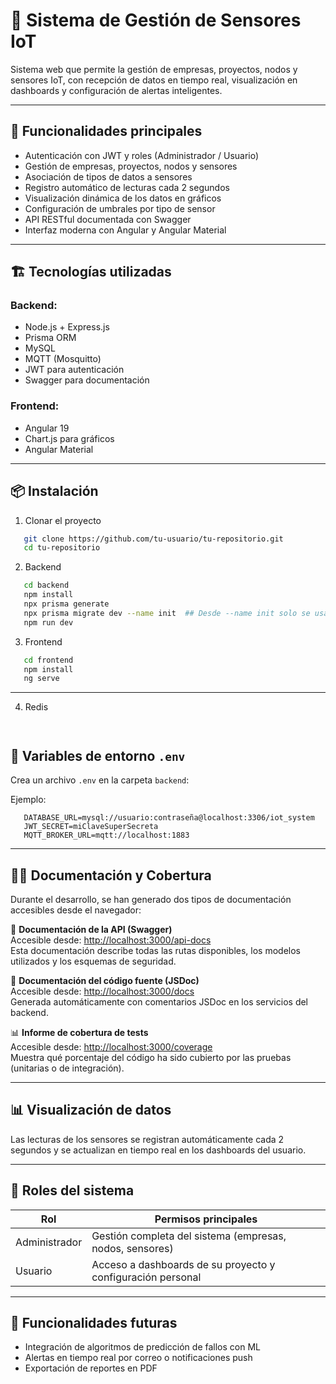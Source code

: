 # 📡 Sistema de Gestión de Sensores IoT

Sistema web que permite la gestión de empresas, proyectos, nodos y sensores IoT, con recepción de datos en tiempo real, visualización en dashboards y configuración de alertas inteligentes.

---

## 🚀 Funcionalidades principales

- Autenticación con JWT y roles (Administrador / Usuario)
- Gestión de empresas, proyectos, nodos y sensores
- Asociación de tipos de datos a sensores
- Registro automático de lecturas cada 2 segundos
- Visualización dinámica de los datos en gráficos
- Configuración de umbrales por tipo de sensor
- API RESTful documentada con Swagger
- Interfaz moderna con Angular y Angular Material

---

## 🏗️ Tecnologías utilizadas

### Backend:

- Node.js + Express.js
- Prisma ORM
- MySQL
- MQTT (Mosquitto)
- JWT para autenticación
- Swagger para documentación

### Frontend:

- Angular 19
- Chart.js para gráficos
- Angular Material

---

## 📦 Instalación

1. Clonar el proyecto
```bash
   git clone https://github.com/tu-usuario/tu-repositorio.git  
   cd tu-repositorio
```
2. Backend
```bash
   cd backend  
   npm install  
   npx prisma generate  
   npx prisma migrate dev --name init  ## Desde --name init solo se usa cuando esta en blanco. Cuando ya se tiene informacion solo hasta dev
   npm run dev
```
3. Frontend
```bash
   cd frontend  
   npm install  
   ng serve
```
---

4. Redis
```bash



```
  

## 🔐 Variables de entorno `.env`

Crea un archivo `.env` en la carpeta `backend`:

Ejemplo:
```
   DATABASE_URL=mysql://usuario:contraseña@localhost:3306/iot_system  
   JWT_SECRET=miClaveSuperSecreta  
   MQTT_BROKER_URL=mqtt://localhost:1883
```

---
## 📘📄 Documentación y Cobertura

Durante el desarrollo, se han generado dos tipos de documentación accesibles desde el navegador:

📘 **Documentación de la API (Swagger)**  
Accesible desde: [http://localhost:3000/api-docs](http://localhost:3000/api-docs)  
Esta documentación describe todas las rutas disponibles, los modelos utilizados y los esquemas de seguridad.

📙 **Documentación del código fuente (JSDoc)**  
Accesible desde: [http://localhost:3000/docs](http://localhost:3000/docs)  
Generada automáticamente con comentarios JSDoc en los servicios del backend.

📊 **Informe de cobertura de tests**  
Accesible desde: [http://localhost:3000/coverage](http://localhost:3000/coverage)  
Muestra qué porcentaje del código ha sido cubierto por las pruebas (unitarias o de integración).

---

## 📊 Visualización de datos

Las lecturas de los sensores se registran automáticamente cada 2 segundos y se actualizan en tiempo real en los dashboards del usuario.

---

## 👥 Roles del sistema

| Rol           | Permisos principales                                        |
| ------------- | ----------------------------------------------------------- |
| Administrador | Gestión completa del sistema (empresas, nodos, sensores)    |
| Usuario       | Acceso a dashboards de su proyecto y configuración personal |

---

## 🔔 Funcionalidades futuras

- Integración de algoritmos de predicción de fallos con ML
- Alertas en tiempo real por correo o notificaciones push
- Exportación de reportes en PDF
